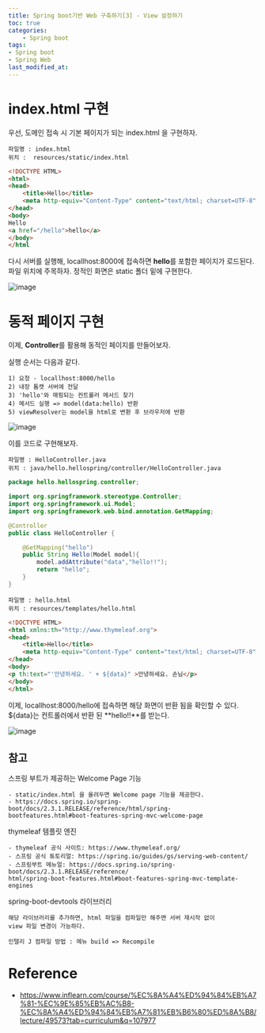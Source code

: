 ```yaml
---
title: Spring boot기반 Web 구축하기[3] - View 설정하기
toc: true
categories:	
    - Spring boot
tags:
- Spring boot
- Spring Web
last_modified_at: 
---
```


# index.html 구현

우선, 도메인 접속 시 기본 페이지가 되는 index.html 을 구현하자. 

````
파일명 : index.html
위치 :  resources/static/index.html
````

```html
<!DOCTYPE HTML>
<html>
<head>
    <title>Hello</title>
    <meta http-equiv="Content-Type" content="text/html; charset=UTF-8" />
</head>
<body>
Hello
<a href="/hello">hello</a>
</body>
</html
```

다시 서버를 실행해, locallhost:8000에 접속하면 **hello**를 포함한 페이지가 로드된다. 파일 위치에 주목하자. 정적인 화면은 static 폴더 밑에 구현한다.

![image](https://user-images.githubusercontent.com/49560745/103200313-58159780-4930-11eb-9e5e-613ffdd6f5f0.png)

# 동적 페이지 구현

이제, **Controller**를 활용해 동적인 페이지를 만들어보자.

실행 순서는 다음과 같다. 

```
1) 요청 - locallhost:8000/hello
2) 내장 톰캣 서버에 전달
3) 'hello'와 매핑되는 컨트롤러 메서드 찾기
4) 메서드 실행 => model(data:hello) 반환
5) viewResolver는 model을 html로 변환 후 브라우저에 반환
```



![image](https://user-images.githubusercontent.com/49560745/103200051-bbeb9080-492f-11eb-96b4-3df56e587d63.png)

이를 코드로 구현해보자.

 ```
파일명 : HelloController.java
위치 : java/hello.hellospring/controller/HelloController.java
 ```

```java
package hello.hellospring.controller;

import org.springframework.stereotype.Controller;
import org.springframework.ui.Model;
import org.springframework.web.bind.annotation.GetMapping;

@Controller
public class HelloController {

    @GetMapping("hello")
    public String Hello(Model model){
        model.addAttribute("data","hello!!");
        return "hello";
    }
}
```



```
파일명 : hello.html
위치 : resources/templates/hello.html
```

```html
<!DOCTYPE HTML>
<html xmlns:th="http://www.thymeleaf.org">
<head>
    <title>Hello</title>
    <meta http-equiv="Content-Type" content="text/html; charset=UTF-8" />
</head>
<body>
<p th:text="'안녕하세요. ' + ${data}" >안녕하세요. 손님</p>
</body>
</html>
```

이제, locallhost:8000/hello에 접속하면 해당 화면이 반환 됨을 확인할 수 있다. ${data}는 컨트롤러에서 반환 된 **hello!!**를 받는다.

![image](https://user-images.githubusercontent.com/49560745/103200469-bfcbe280-4930-11eb-8865-baf5e1c2a571.png)

## 참고

스프링 부트가 제공하는 Welcome Page 기능

```
- static/index.html 을 올려두면 Welcome page 기능을 제공한다.
- https://docs.spring.io/spring-boot/docs/2.3.1.RELEASE/reference/html/spring-
bootfeatures.html#boot-features-spring-mvc-welcome-page

```

thymeleaf 템플릿 엔진

```
- thymeleaf 공식 사이트: https://www.thymeleaf.org/
- 스프링 공식 튜토리얼: https://spring.io/guides/gs/serving-web-content/
- 스프링부트 메뉴얼: https://docs.spring.io/spring-boot/docs/2.3.1.RELEASE/reference/
html/spring-boot-features.html#boot-features-spring-mvc-template-engines
```

spring-boot-devtools 라이브러리

```
해당 라이브러리를 추가하면, html 파일을 컴파일만 해주면 서버 재시작 없이
view 파일 변경이 가능하다.

인텔리 J 컴파일 방법 : 메뉴 build => Recompile
```





# Reference

- https://www.inflearn.com/course/%EC%8A%A4%ED%94%84%EB%A7%81-%EC%9E%85%EB%AC%B8-%EC%8A%A4%ED%94%84%EB%A7%81%EB%B6%80%ED%8A%B8/lecture/49573?tab=curriculum&q=107977